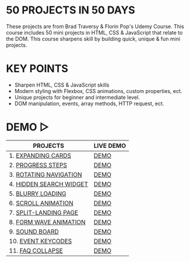 # 50 PROJECTS IN 50 DAYS

These projects are from Brad Traversy & Florin Pop's Udemy Course. This course includes 50 mini projects in HTML, CSS & JavaScript that relate to the DOM. This course sharpens skill by building quick, unique & fun mini projects.

# KEY POINTS

- Sharpen HTML, CSS & JavaScript skills
- Modern styling with Flexbox, CSS animations, custom properties, ect.
- Unique projects for beginner and intermediate level.
- DOM manipulation, events, array methods, HTTP request, ect.

# DEMO ▷

| PROJECTS                                                                                                                  | LIVE DEMO                                                                 |
| ------------------------------------------------------------------------------------------------------------------------- | ------------------------------------------------------------------------- |
| 1. <a href="https://github.com/Lorn12/50-projects-in-50-days/tree/main/Expanding%20Cards">EXPANDING CARDS</a>             | <a href="https://main--graceful-capybara-ea0ae4.netlify.app/">DEMO</a>    |
| 2. <a href="https://github.com/Lorn12/50-projects-in-50-days/tree/main/Progress%20Steps">PROGRESS STEPS</a>               | <a href="https://main--bucolic-swan-c4f0a2.netlify.app/">DEMO</a>         |
| 3. <a href="https://github.com/Lorn12/50-projects-in-50-days/tree/main/Rotating%20Navigation">ROTATING NAVIGATION</a>     | <a href="https://main--leafy-griffin-eba5d0.netlify.app/">DEMO</a>        |
| 4. <a href="https://github.com/Lorn12/50-projects-in-50-days/tree/main/Hidden%20Search%20Widget">HIDDEN SEARCH WIDGET</a> | <a href="https://main--elegant-concha-d282ff.netlify.app/">DEMO</a>       |
| 5. <a href="https://github.com/Lorn12/50-projects-in-50-days/tree/main/Blurry%20Loading">BLURRY LOADING</a>               | <a href="https://main--dulcet-beignet-73a24c.netlify.app/">DEMO</a>       |
| 6. <a href="https://github.com/Lorn12/50-projects-in-50-days/tree/main/Scroll%20Animation">SCROLL ANIMATION</a>           | <a href="https://main--endearing-treacle-9a8448.netlify.app/">DEMO</a>    |
| 7. <a href="https://github.com/Lorn12/50-projects-in-50-days/tree/main/Split%20Landing%20Page">SPLIT-LANDING PAGE</a>     | <a href="https://startling-unicorn-b70ca4.netlify.app/">DEMO</a>          |
| 8. <a href="https://github.com/Lorn12/50-projects-in-50-days/tree/main/Form%20Wave%20Animation">FORM WAVE ANIMATION</a>   | <a href="https://main--creative-gaufre-cd8372.netlify.app/">DEMO</a>      |
| 9. <a href="https://github.com/Lorn12/50-projects-in-50-days/tree/main/Sound%20Board">SOUND BOARD</a>                     | <a href="https://main--aquamarine-pithivier-476ffd.netlify.app/">DEMO</a> |
| 10. <a href="https://github.com/Lorn12/50-projects-in-50-days/tree/main/Event%20KeyCodes">EVENT KEYCODES</a>              | <a href="https://main--preeminent-bubblegum-e391e1.netlify.app/">DEMO</a> |
| 11. <a href="https://github.com/Lorn12/50-projects-in-50-days/tree/main/FAQ%20Collapse">FAQ COLLAPSE</a>                  | <a href="https://main--taupe-creponne-7eca3f.netlify.app/">DEMO</a>       |
